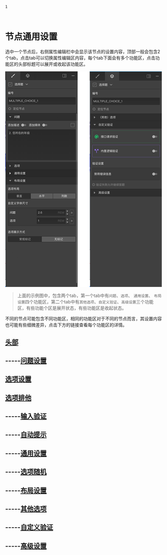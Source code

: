```index
1
```
```tag

```
```summary

```
# 节点通用设置

选中一个节点后，右侧属性编辑栏中会显示该节点的设置内容，顶部一般会包含2个tab，点击tab可以切换属性编辑区内容，每个tab下面会有多个功能区，点击功能区的头部标题可以展开或收起该功能区。

<img src='./images/concept.png'>

> 上面的示例图中，包含两个tab，第一个tab中有`问题`、`选项`、 `通用设置`、 `布局设置`四个功能区，第二个tab中有`其他选项`、`自定义验证`、`高级设置`三个功能区，有些功能个区是展开状态，有些功能区是收起状态。

不同的节点可能包含不同功能区，相同的功能区对于不同的节点而言，其设置内容也可能有些细微差异，点击下方的链接查看每个功能区的详情。

## [头部](./header.md)
## -----[问题设置](./question.md)
## [选项设置](./option.md)
## [选项排他](./option-exclude.md)
## -----[输入验证](./input-validation.md)
## -----[自动提示](./auto-complete.md)
## -----[通用设置](./common.md)
## -----[选项随机](./option-random.md)
## -----[布局设置](./layout.md)
## -----[其他选项](./other-option.md)
## -----[自定义验证](./custom-validation.md)
## -----[高级设置](./advanced.md)
